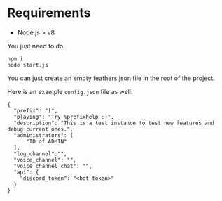 # Requirements
 - Node.js > v8

 You just need to do:

 ```
 npm i
 node start.js
 ```

You can just create an empty feathers.json file in the root of the project.

Here is an example `config.json` file as well:
```
{
  "prefix": "[",
  "playing": "Try %prefixhelp ;)",
  "description": "This is a test instance to test new features and debug current ones.",
  "administrators": [
      "ID of ADMIN"
  ],
  "log_channel":"",
  "voice_channel": "",
  "voice_channel_chat": "",
  "api": {
    "discord_token": "<bot token>"
  }
}
```